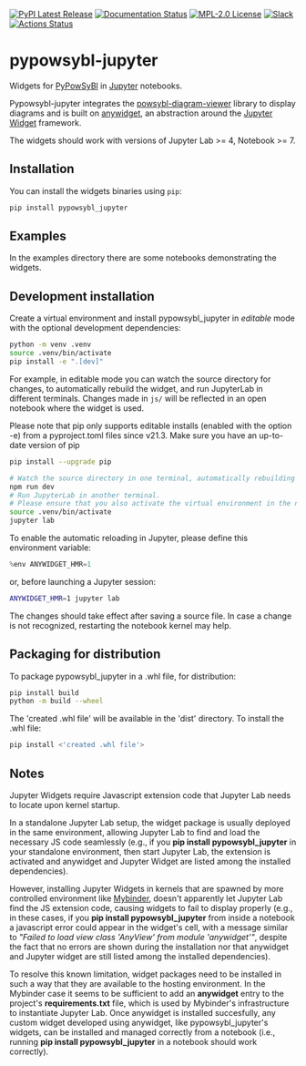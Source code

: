 [![PyPI Latest Release](https://img.shields.io/pypi/v/pypowsybl-jupyter.svg)](https://pypi.org/project/pypowsybl-jupyter/)
[![Documentation Status](https://readthedocs.org/projects/pypowsybl-jupyter/badge/?version=latest)](https://powsybl.readthedocs.io/projects/pypowsybl-jupyter/en/latest/?badge=latest)
[![MPL-2.0 License](https://img.shields.io/badge/license-MPL_2.0-blue.svg)](https://www.mozilla.org/en-US/MPL/2.0/)
[![Slack](https://img.shields.io/badge/slack-powsybl-blueviolet.svg?logo=slack)](https://join.slack.com/t/powsybl/shared_invite/zt-rzvbuzjk-nxi0boim1RKPS5PjieI0rA)
[![Actions Status](https://github.com/powsybl/pypowsybl/workflows/Full%20CI/badge.svg)](https://github.com/powsybl/pypowsybl-jupyter/actions)

# pypowsybl-jupyter

Widgets for [PyPowSyBl](https://github.com/powsybl/pypowsybl) in [Jupyter](https://jupyter.org) notebooks.

Pypowsybl-jupyter integrates the [powsybl-diagram-viewer](https://github.com/powsybl/powsybl-diagram-viewer) library to display diagrams and is built on [anywidget](https://github.com/manzt/anywidget/), an abstraction around the [Jupyter Widget](https://github.com/jupyter-widgets/ipywidgets) framework.

The widgets should work with versions of Jupyter Lab >= 4, Notebook >= 7.

## Installation

You can install the widgets binaries using `pip`:

```bash
pip install pypowsybl_jupyter
```

## Examples

In the examples directory there are some notebooks demonstrating the widgets.


## Development installation

Create a virtual environment and install pypowsybl_jupyter in *editable* mode with the optional development dependencies:

```sh
python -m venv .venv
source .venv/bin/activate
pip install -e ".[dev]"
```

For example, in editable mode you can watch the source directory for changes, to automatically rebuild the widget, and run JupyterLab in different terminals. Changes made in `js/` will be reflected in an open notebook where the widget is used.

Please note that pip only supports editable installs (enabled with the option -e) from a pyproject.toml files since v21.3. Make sure you have an up-to-date version of pip
```sh
pip install --upgrade pip
```


```bash
# Watch the source directory in one terminal, automatically rebuilding when needed
npm run dev
# Run JupyterLab in another terminal.
# Please ensure that you also activate the virtual environment in the new terminal.
source .venv/bin/activate
jupyter lab
```

To enable the automatic reloading in Jupyter, please define this environment variable:

```py
%env ANYWIDGET_HMR=1
```
or, before launching a Jupyter session:

```bash
ANYWIDGET_HMR=1 jupyter lab
```

The changes should take effect after saving a source file. In case a change is not recognized, restarting the notebook kernel may help.

## Packaging for distribution

To package pypowsybl_jupyter in a .whl file, for distribution:
```bash
pip install build
python -m build --wheel
```

The 'created .whl file' will be available in the 'dist' directory. To install the .whl file:
```bash
pip install <'created .whl file'>
```

## Notes

Jupyter Widgets require Javascript extension code that Jupyter Lab needs to locate upon kernel startup.

In a standalone Jupyter Lab setup, the widget package is usually deployed in the same environment, allowing Jupyter Lab to find and load the necessary JS code seamlessly (e.g., if you **pip install pypowsybl_jupyter** in your standalone environment, then start Jupyter Lab, the extension is activated and anywidget and Jupyter Widget are listed among the installed dependencies).

However, installing Jupyter Widgets in kernels that are spawned by more controlled environment like [Mybinder](https://mybinder.org/), doesn't apparently let Jupyter Lab find the JS extension code, causing widgets to fail to display properly (e.g., in these cases, if you **pip install pypowsybl_jupyter** from inside a notebook a javascript error could appear in the widget's cell, with a message similar to *"Failed to load view class 'AnyView' from module 'anywidget'"*, despite the fact that no errors are shown during the installation nor that anywidget and Jupyter widget are still listed among the installed dependencies).

To resolve this known limitation, widget packages need to be installed in such a way that they are available to the hosting environment. In the Mybinder case it seems to be sufficient to add an **anywidget** entry to the project's **requirements.txt** file, which is used by Mybinder's infrastructure to instantiate Jupyter Lab. Once anywidget is installed succesfully, any custom widget developed using anywidget, like pypowsybl_jupyter's widgets, can be installed and managed correctly from a notebook (i.e., running **pip install pypowsybl_jupyter** in a notebook should work correctly).
